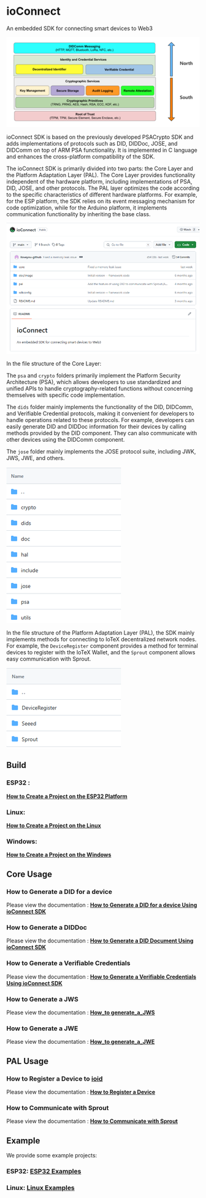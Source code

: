# ioConnect

An embedded SDK for connecting smart devices to Web3

![SDK_Design_Overall](./doc/image/SDK_Design_Overall.png)

ioConnect SDK is based on the previously developed PSACrypto SDK and adds implementations of protocols such as DID, DIDDoc, JOSE, and DIDComm on top of ARM PSA functionality. It is implemented in C language and enhances the cross-platform compatibility of the SDK.

The ioConnect SDK is primarily divided into two parts: the Core Layer and the Platform Adaptation Layer (PAL). The Core Layer provides functionality independent of the hardware platform, including implementations of PSA, DID, JOSE, and other protocols. The PAL layer optimizes the code according to the specific characteristics of different hardware platforms. For example, for the ESP platform, the SDK relies on its event messaging mechanism for code optimization, while for the Arduino platform, it implements communication functionality by inheriting the base class.

![ioConnect_repo](./doc/image/ioConnect_repo.png)

In the file structure of the Core Layer:

The `psa` and `crypto` folders primarily implement the Platform Security Architecture (PSA), which allows developers to use standardized and unified APIs to handle cryptography-related functions without concerning themselves with specific code implementation.

The `dids` folder mainly implements the functionality of the DID, DIDComm, and Verifiable Credential protocols, making it convenient for developers to handle operations related to these protocols. For example, developers can easily generate DID and DIDDoc information for their devices by calling methods provided by the DID component. They can also communicate with other devices using the DIDComm component.

The `jose` folder mainly implements the JOSE protocol suite, including JWK, JWS, JWE, and others.

![ioConnect_repo_2](./doc/image/ioConnect_repo_2.png)

In the file structure of the Platform Adaptation Layer (PAL), the SDK mainly implements methods for connecting to IoTeX decentralized network nodes. For example, the `DeviceRegister` component provides a method for terminal devices to register with the IoTeX Wallet, and the `Sprout` component allows easy communication with Sprout.

![ioConnect_repo_3](./doc/image/ioConnect_repo_3.png)



## Build

### 	ESP32 :

**[How to Create a Project on the ESP32 Platform](./doc/How_to_Create_a_Project_on_the_ESP32_Platform.md)**		

### 	Linux:

**[How to Create a Project on the Linux](./doc/How_to_Create_a_Project_on_the_Linux.md)**

### 	Windows:

**[How to Create a Project on the Windows](./doc/How_to_Create_a_Project_on_the_Windows.md)**


## Core Usage

### 	How to Generate a DID for a device

Please view the documentation : **[How to Generate a DID for a device Using ioConnect SDK](./doc/How_to_Generate_a_DID_for_a_device_Using_ioConnectSDK.md)**


### 	How to Generate a DIDDoc

Please view the documentation : **[How to Generate a DID Document Using ioConnect SDK](./doc/How_to_Generate_a_DID_Document_Using_ioConnectSDK.md)**

### 	How to Generate a Verifiable Credentials

Please view the documentation : **[How to Generate a Verifiable Credentials Using ioConnect SDK](./doc/How_to_Generate_a_Verifiable_Credentials_Using_ioConnectSDK.md)**

### 	How to Generate a JWS

Please view the documentation : **[How_to generate_a_JWS](./doc/How_to_use_the_ioConnectSDK_to_generate_a_JWS_Serialization.md)**

### 	How to Generate a JWE

Please view the documentation : **[How_to generate_a_JWE](./doc/How_to_use_the_ioConnectSDK_to_generate_a_JWE_Serialization.md)**

## PAL Usage

### 	How to Register a Device to [ioid](https://wallet.iotex.io/ioid)

Please view the documentation : **[How to Register a Device](./doc/Device_Registration.md)**

### 	How to Communicate with Sprout

Please view the documentation : **[How to Communicate with Sprout](./doc/Communicating_with_Sprout.md)**



## Example

We provide some example projects:

### ESP32: **[ESP32 Examples](./example/esp32/)**

### Linux: **[Linux Examples](./example/linux/)**


